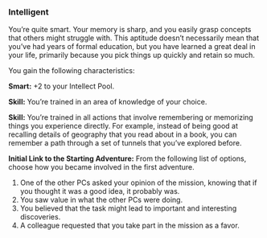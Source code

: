 ### Intelligent

<!-- P, ID: 050588 -->

You’re quite smart. Your memory is sharp, and you easily grasp concepts that others might struggle with. This aptitude doesn’t necessarily mean that you’ve had years of formal education, but you have learned a great deal in your life, primarily because you pick things up quickly and retain so much.

<!-- P, ID: 050589 -->

You gain the following characteristics:

<!-- P, ID: 050590 -->

**Smart:** +2 to your Intellect Pool.

<!-- P, ID: 050591 -->

**Skill:** You’re trained in an area of knowledge of your choice.

<!-- P, ID: 050592 -->

**Skill:** You’re trained in all actions that involve remembering or memorizing things you experience directly. For example, instead of being good at recalling details of geography that you read about in a book, you can remember a path through a set of tunnels that you’ve explored before.

<!-- P, ID: 050593 -->

**Initial Link to the Starting Adventure:** From the following list of options, choose how you became involved in the first adventure.

<!-- L, ID: 050594 -->

1. One of the other PCs asked your opinion of the mission, knowing that if you thought it was a good idea, it probably was.
2. You saw value in what the other PCs were doing.
3. You believed that the task might lead to important and interesting discoveries.
4. A colleague requested that you take part in the mission as a favor.

<!-- /L -->

